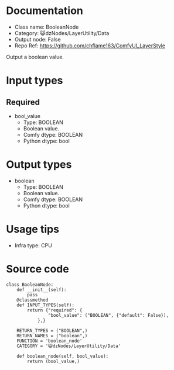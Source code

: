 # Documentation
- Class name: BooleanNode
- Category: 😺dzNodes/LayerUtility/Data
- Output node: False
- Repo Ref: https://github.com/chflame163/ComfyUI_LayerStyle

Output a boolean value.

# Input types
## Required

- bool_value
    - Type: BOOLEAN
    - Boolean value.
    - Comfy dtype: BOOLEAN
    - Python dtype: bool

# Output types

- boolean
    - Type: BOOLEAN
    - Boolean value.
    - Comfy dtype: BOOLEAN
    - Python dtype: bool

# Usage tips
- Infra type: CPU

# Source code
```
class BooleanNode:
    def __init__(self):
        pass
    @classmethod
    def INPUT_TYPES(self):
        return {"required": {
                "bool_value": ("BOOLEAN", {"default": False}),
            },}

    RETURN_TYPES = ("BOOLEAN",)
    RETURN_NAMES = ("boolean",)
    FUNCTION = 'boolean_node'
    CATEGORY = '😺dzNodes/LayerUtility/Data'

    def boolean_node(self, bool_value):
        return (bool_value,)
```